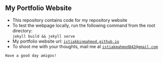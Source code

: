 ## My Portfolio Website
- This repository contains code for my repository website
- To test the webpage locally, run the following command from the root directory:\
  `jekyll build && jekyll serve`
- My portfolio website url: [`istiakbinmahmod.github.io`](https://istiakbinmahmod.github.io)
- To shoot me with your thoughts, mail me at [`istiakmahmod842@gmail.com`](mailto:istiakmahmod842@gmail.com)

`Have a good day amigos!`

